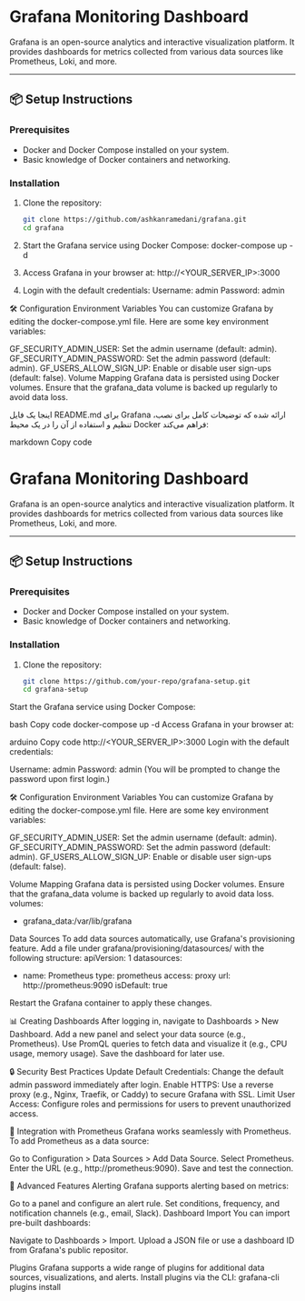 # Grafana Monitoring Dashboard

Grafana is an open-source analytics and interactive visualization platform. It provides dashboards for metrics collected from various data sources like Prometheus, Loki, and more.

---

## 📦 Setup Instructions

### Prerequisites
- Docker and Docker Compose installed on your system.
- Basic knowledge of Docker containers and networking.

### Installation
1. Clone the repository:
   ```bash
   git clone https://github.com/ashkanramedani/grafana.git
   cd grafana

2. Start the Grafana service using Docker Compose:
   docker-compose up -d

3. Access Grafana in your browser at:
   http://<YOUR_SERVER_IP>:3000

4. Login with the default credentials:
   Username: admin
   Password: admin

🛠 Configuration
Environment Variables
You can customize Grafana by editing the docker-compose.yml file. Here are some key environment variables:

GF_SECURITY_ADMIN_USER: Set the admin username (default: admin).
GF_SECURITY_ADMIN_PASSWORD: Set the admin password (default: admin).
GF_USERS_ALLOW_SIGN_UP: Enable or disable user sign-ups (default: false).
Volume Mapping
Grafana data is persisted using Docker volumes. Ensure that the grafana_data volume is backed up regularly to avoid data loss.


اینجا یک فایل README.md برای Grafana ارائه شده که توضیحات کامل برای نصب، تنظیم و استفاده از آن را در یک محیط Docker فراهم می‌کند:

markdown
Copy code
# Grafana Monitoring Dashboard

Grafana is an open-source analytics and interactive visualization platform. It provides dashboards for metrics collected from various data sources like Prometheus, Loki, and more.

---

## 📦 Setup Instructions

### Prerequisites
- Docker and Docker Compose installed on your system.
- Basic knowledge of Docker containers and networking.

### Installation
1. Clone the repository:
   ```bash
   git clone https://github.com/your-repo/grafana-setup.git
   cd grafana-setup
Start the Grafana service using Docker Compose:

bash
Copy code
docker-compose up -d
Access Grafana in your browser at:

arduino
Copy code
http://<YOUR_SERVER_IP>:3000
Login with the default credentials:

Username: admin
Password: admin (You will be prompted to change the password upon first login.)

🛠 Configuration
Environment Variables
You can customize Grafana by editing the docker-compose.yml file. Here are some key environment variables:

GF_SECURITY_ADMIN_USER: Set the admin username (default: admin).
GF_SECURITY_ADMIN_PASSWORD: Set the admin password (default: admin).
GF_USERS_ALLOW_SIGN_UP: Enable or disable user sign-ups (default: false).

Volume Mapping
Grafana data is persisted using Docker volumes. Ensure that the grafana_data volume is backed up regularly to avoid data loss.
volumes:
  - grafana_data:/var/lib/grafana

Data Sources
To add data sources automatically, use Grafana's provisioning feature. Add a file under grafana/provisioning/datasources/ with the following structure:
apiVersion: 1
datasources:
  - name: Prometheus
    type: prometheus
    access: proxy
    url: http://prometheus:9090
    isDefault: true
    
Restart the Grafana container to apply these changes.

📊 Creating Dashboards
After logging in, navigate to Dashboards > New Dashboard.
Add a new panel and select your data source (e.g., Prometheus).
Use PromQL queries to fetch data and visualize it (e.g., CPU usage, memory usage).
Save the dashboard for later use.

🔒 Security Best Practices
Update Default Credentials: Change the default admin password immediately after login.
Enable HTTPS: Use a reverse proxy (e.g., Nginx, Traefik, or Caddy) to secure Grafana with SSL.
Limit User Access: Configure roles and permissions for users to prevent unauthorized access.

🤝 Integration with Prometheus
Grafana works seamlessly with Prometheus. To add Prometheus as a data source:

Go to Configuration > Data Sources > Add Data Source.
Select Prometheus.
Enter the URL (e.g., http://prometheus:9090).
Save and test the connection.

🚀 Advanced Features
Alerting
Grafana supports alerting based on metrics:

Go to a panel and configure an alert rule.
Set conditions, frequency, and notification channels (e.g., email, Slack).
Dashboard Import
You can import pre-built dashboards:

Navigate to Dashboards > Import.
Upload a JSON file or use a dashboard ID from Grafana's public repositor.

Plugins
Grafana supports a wide range of plugins for additional data sources, visualizations, and alerts. Install plugins via the CLI:
grafana-cli plugins install <plugin-name>
